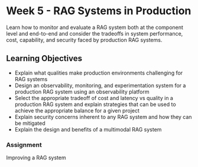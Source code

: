 # Week 5 - RAG Systems in Production

Learn how to monitor and evaluate a RAG system both at the component level and end-to-end and consider the tradeoffs in system performance, cost, capability, and security faced by production RAG systems.

## Learning Objectives

* Explain what qualities make production environments challenging for RAG systems
* Design an observability, monitoring, and experimentation system for a production RAG system using an observability platform
* Select the appropriate tradeoff of cost and latency vs quality in a production RAG system and explain strategies that can be used to achieve the appropriate balance for a given project
* Explain security concerns inherent to any RAG system and how they can be mitigated
* Explain the design and benefits of a multimodal RAG system

### Assignment

Improving a RAG system
